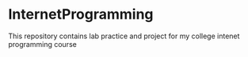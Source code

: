 # InternetProgramming

<p> This repository contains lab practice and project for my college intenet programming course <p/>
